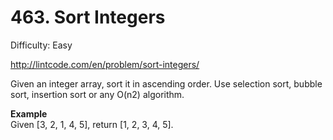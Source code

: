 # 463. Sort Integers

Difficulty: Easy

http://lintcode.com/en/problem/sort-integers/

Given an integer array, sort it in ascending order. Use selection sort, bubble sort, insertion sort or any O(n2) algorithm.

**Example**  
Given [3, 2, 1, 4, 5], return [1, 2, 3, 4, 5].
